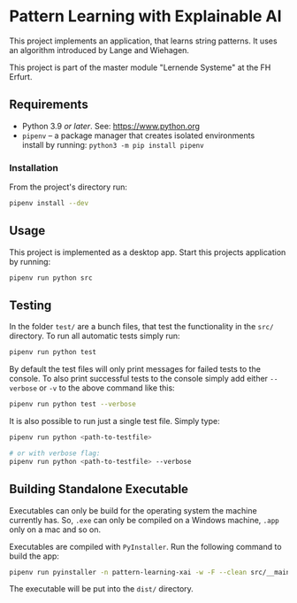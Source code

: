 # Pattern Learning with Explainable AI

This project implements an application, that learns string patterns. It uses an algorithm introduced by Lange and Wiehagen.

This project is part of the master module "Lernende Systeme" at the FH Erfurt.

## Requirements

- Python 3.9 *or later*. See: <https://www.python.org>
- `pipenv` – a package manager that creates isolated environments  
  install by running: `python3 -m pip install pipenv`

### Installation

From the project's directory run:

```sh
pipenv install --dev
```

## Usage

This project is implemented as a desktop app. Start this projects application by running:

```sh
pipenv run python src
```

## Testing

In the folder `test/` are a bunch files, that test the functionality in the `src/` directory. To run all automatic tests simply run:

```sh
pipenv run python test
```

By default the test files will only print messages for failed tests to the console. To also print successful tests to the console simply add either `--verbose` or `-v` to the above command like this:

```sh
pipenv run python test --verbose
```

It is also possible to run just a single test file. Simply type:

```sh
pipenv run python <path-to-testfile>

# or with verbose flag:
pipenv run python <path-to-testfile> --verbose
```

## Building Standalone Executable

Executables can only be build for the operating system the machine currently has. So, `.exe` can only be compiled on a Windows machine, `.app` only on a mac and so on.

Executables are compiled with `PyInstaller`. Run the following command to build the app:

```sh
pipenv run pyinstaller -n pattern-learning-xai -w -F --clean src/__main__.py
```

The executable will be put into the `dist/` directory.
